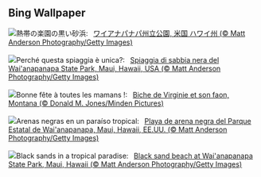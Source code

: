 ## Bing Wallpaper
![](https://www.bing.com/th?id=OHR.MauiBeach_JA-JP8405948672_UHD.jpg&w=1000)熱帯の楽園の黒い砂浜:&nbsp;&ensp;[ワイアナパナパ州立公園, 米国 ハワイ州 (© Matt Anderson Photography/Getty Images)](https://www.bing.com/th?id=OHR.MauiBeach_JA-JP8405948672_UHD.jpg)
<br><br/>
![](https://www.bing.com/th?id=OHR.MauiBeach_IT-IT7525014716_UHD.jpg&w=1000)Perché questa spiaggia è unica?:&nbsp;&ensp;[Spiaggia di sabbia nera del Wai'anapanapa State Park, Maui, Hawaii, USA (© Matt Anderson Photography/Getty Images)](https://www.bing.com/th?id=OHR.MauiBeach_IT-IT7525014716_UHD.jpg)
<br><br/>
![](https://www.bing.com/th?id=OHR.OdocoileusVirginianus_FR-FR2394755934_UHD.jpg&w=1000)Bonne fête à toutes les mamans !:&nbsp;&ensp;[Biche de Virginie et son faon, Montana  (© Donald M. Jones/Minden Pictures)](https://www.bing.com/th?id=OHR.OdocoileusVirginianus_FR-FR2394755934_UHD.jpg)
<br><br/>
![](https://www.bing.com/th?id=OHR.MauiBeach_ES-ES6617224094_UHD.jpg&w=1000)Arenas negras en un paraíso tropical:&nbsp;&ensp;[Playa de arena negra del Parque Estatal de Wai'anapanapa, Maui, Hawaii, EE.UU. (© Matt Anderson Photography/Getty Images)](https://www.bing.com/th?id=OHR.MauiBeach_ES-ES6617224094_UHD.jpg)
<br><br/>
![](https://www.bing.com/th?id=OHR.MauiBeach_EN-GB9406184102_UHD.jpg&w=1000)Black sands in a tropical paradise:&nbsp;&ensp;[Black sand beach at Wai'anapanapa State Park, Maui, Hawaii (© Matt Anderson Photography/Getty Images)](https://www.bing.com/th?id=OHR.MauiBeach_EN-GB9406184102_UHD.jpg)
<br><br/>
